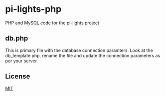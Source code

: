 # pi-lights-php
PHP and MySQL code for the pi-lights project

## db.php
This is primary file with the database connection paramters. Look at the db_template.php, rename the file and update the connection parameters as per your server.

## License
[MIT](https://choosealicense.com/licenses/mit/)